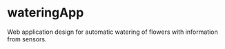 # wateringApp

Web application design for automatic watering of flowers with information from sensors.
